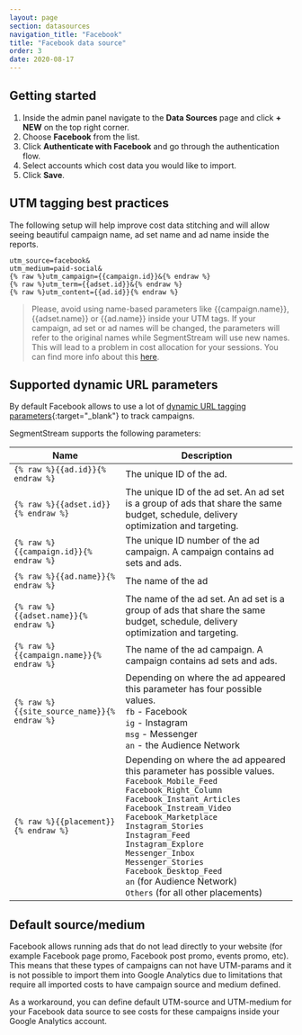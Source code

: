 ```yaml
---
layout: page
section: datasources
navigation_title: "Facebook"
title: "Facebook data source"
order: 3
date: 2020-08-17
---
```


## Getting started

1. Inside the admin panel navigate to the **Data Sources** page and click **+ NEW** on the top right corner.
2. Choose **Facebook** from the list.
3. Click **Authenticate with Facebook** and go through the authentication flow.
4. Select accounts which cost data you would like to import.
5. Click **Save**.

## UTM tagging best practices

The following setup will help improve cost data stitching and will allow seeing beautiful campaign name, ad set name and ad name inside the reports.
```
utm_source=facebook&
utm_medium=paid-social&
{% raw %}utm_campaign={{campaign.id}}&{% endraw %}
{% raw %}utm_term={{adset.id}}&{% endraw %}
{% raw %}utm_content={{ad.id}}{% endraw %}
```
> Please, avoid using name-based parameters like {{campaign.name}}, {{adset.name}} or {{ad.name}} inside your UTM tags. If your campaign, ad set or ad names will be changed, the parameters will refer to the original names while SegmentStream will use new names. This will lead to a problem in cost allocation for your sessions. You can find more info about this <a href="https://www.facebook.com/business/help/2360940870872492" target="_blank" rel="noopener noreferrer">here</a>.

## Supported dynamic URL parameters

By default Facebook allows to use a lot of [dynamic URL tagging parameters](https://www.facebook.com/business/help/2360940870872492){:target="_blank"} to track campaigns.

SegmentStream supports the following parameters:

Name|Description
--- | ---
`{% raw %}{{ad.id}}{% endraw %}` | The unique ID of the ad.
`{% raw %}{{adset.id}}{% endraw %}` | The unique ID of the ad set. An ad set is a group of ads that share the same budget, schedule, delivery optimization and targeting.
`{% raw %}{{campaign.id}}{% endraw %}` | The unique ID number of the ad campaign. A campaign contains ad sets and ads.
`{% raw %}{{ad.name}}{% endraw %}` | The name of the ad
`{% raw %}{{adset.name}}{% endraw %}` | The name of the ad set. An ad set is a group of ads that share the same budget, schedule, delivery optimization and targeting.
`{% raw %}{{campaign.name}}{% endraw %}` | The name of the ad campaign. A campaign contains ad sets and ads.
`{% raw %}{{site_source_name}}{% endraw %}` | Depending on where the ad appeared this parameter has four possible values.<br/> `fb` - Facebook<br/>`ig` - Instagram<br/>`msg` - Messenger<br/>`an` - the Audience Network
`{% raw %}{{placement}}{% endraw %}` | Depending on where the ad appeared this parameter has possible values.<br/>`Facebook_Mobile_Feed`<br/>`Facebook_Right_Column`<br/>`Facebook_Instant_Articles`<br/>`Facebook_Instream_Video`<br/>`Facebook_Marketplace`<br/>`Instagram_Stories`<br/>`Instagram_Feed`<br/>`Instagram_Explore`<br/>`Messenger_Inbox`<br/>`Messenger_Stories`<br/>`Facebook_Desktop_Feed`<br/>`an` (for Audience Network)<br/>`Others` (for all other placements)

## Default source/medium

Facebook allows running ads that do not lead directly to your website (for example Facebook page promo, Facebook post promo, events promo, etc). This means that these types of campaigns can not have UTM-params and it is not possible to import them into Google Analytics due to limitations that require all imported costs to have campaign source and medium defined.

As a workaround, you can define default UTM-source and UTM-medium for your Facebook data source to see costs for these campaigns inside your Google Analytics account.
